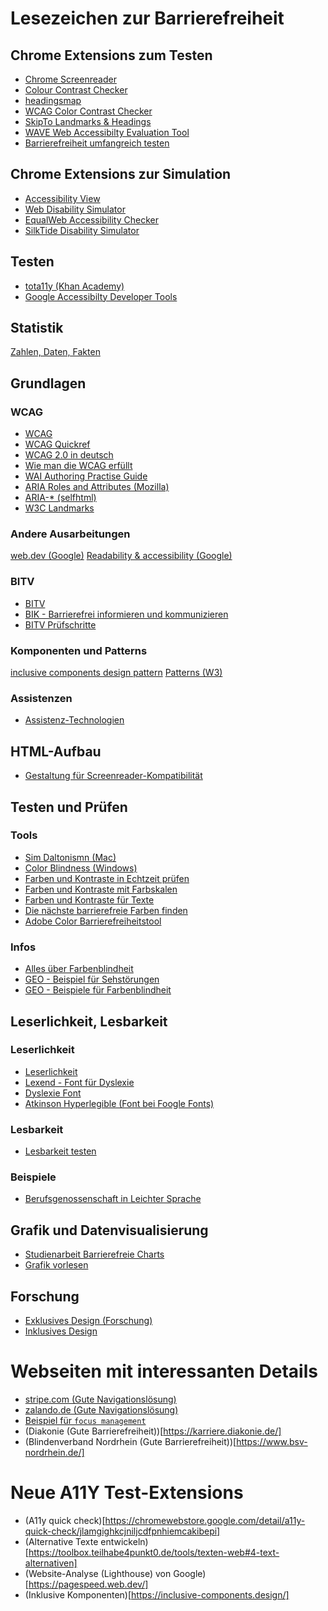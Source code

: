 # Lesezeichen zur Barrierefreiheit

## Chrome Extensions zum Testen

-   [Chrome Screenreader](https://chrome.google.com/webstore/detail/screen-reader/kgejglhpjiefppelpmljglcjbhoiplfn/related?hl=de)
-   [Colour Contrast Checker](https://chrome.google.com/webstore/detail/colour-contrast-checker/nmmjeclfkgjdomacpcflgdkgpphpmnfe?hl=de)
-   [headingsmap](https://chrome.google.com/webstore/detail/headingsmap/flbjommegcjonpdmenkdiocclhjacmbi?hl=de)
-   [WCAG Color Contrast Checker](https://chrome.google.com/webstore/detail/wcag-color-contrast-check/plnahcmalebffmaghcpcmpaciebdhgdf?hl=de)
-   [SkipTo Landmarks & Headings](https://chrome.google.com/webstore/detail/skipto-landmarks-headings/fjkpbfcodhflpdildjbmdhhmcoplghgf)
-   [WAVE Web Accessibilty Evaluation Tool](https://wave.webaim.org/extension/)
-   [Barrierefreiheit umfangreich testen](https://chromewebstore.google.com/detail/arc-toolkit/chdkkkccnlfncngelccgbgfmjebmkmce?utm_source=ext_app_menu)

## Chrome Extensions zur Simulation

-   [Accessibility View](https://chrome.google.com/webstore/detail/accessibility-view/ekpmnemcmjcimpnmofmiaeoggjkjohjg?hl=de)
-   [Web Disability Simulator](https://chrome.google.com/webstore/detail/web-disability-simulator/olioanlbgbpmdlgjnnampnnlohigkjla?hl=de)
-   [EqualWeb Accessibility Checker](https://chrome.google.com/webstore/detail/equalweb-accessibility-ch/imemciokfejbnonkkinhcdfigdilcllg?hl=de)
-   [SilkTide Disability Simulator](https://silktide.com/tools/toolbar/)

## Testen

-   [tota11y (Khan Academy)](https://khan.github.io/tota11y/)
-   [Google Accessibilty Developer Tools](https://github.com/GoogleChrome/accessibility-developer-tools)

## Statistik

[Zahlen, Daten, Fakten](https://www.bgw-online.de/bgw-online-de/service/medien-arbeitshilfen/medien-center/behindertenhilfe-in-deutschland-zahlen-daten-fakten-20896)

## Grundlagen

### WCAG

-   [WCAG](https://www.w3.org/WAI/standards-guidelines/wcag/)
-   [WCAG Quickref](https://www.w3.org/WAI/WCAG22/quickref/)
-   [WCAG 2.0 in deutsch](https://www.einfach-fuer-alle.de/wcag2.0/uebersetzungen/WCAG20-de/)
-   [Wie man die WCAG erfüllt](https://www.einfach-fuer-alle.de/wcag2.0/uebersetzungen/How-to-Meet-WCAG-2.0/#qr-text-equiv-all)
-   [WAI Authoring Practise Guide](https://www.w3.org/WAI/ARIA/apg/)
-   [ARIA Roles and Attributes (Mozilla)](https://developer.mozilla.org/en-US/docs/Web/Accessibility/ARIA)
-   [ARIA-\* (selfhtml)](https://wiki.selfhtml.org/wiki/HTML/Attribute/aria-*)
-   [W3C Landmarks](https://www.w3.org/WAI/ARIA/apg/patterns/landmarks/examples/general-principles.html)

### Andere Ausarbeitungen

[web.dev (Google)](https://web.dev/learn/accessibility)
[Readability & accessibility (Google)](https://fonts.google.com/knowledge/readability_and_accessibility)

### BITV

-   [BITV](https://www.gesetze-im-internet.de/bitv_2_0/BJNR184300011.html)
-   [BIK - Barrierefrei informieren und kommunizieren](https://bik-fuer-alle.de/barrierefreiheit-umsetzen.html)
-   [BITV Prüfschritte](https://ergebnis.bitvtest.de/pruefverfahren?tx_twbitvtest_procedure%5Baction%5D=show&tx_twbitvtest_procedure%5Bcontroller%5D=Procedure&tx_twbitvtest_procedure%5Bprocedure%5D=11&cHash=4a277975185785af9c687eb03489b3ef)

### Komponenten und Patterns

[inclusive components design pattern](https://inclusive-components.design/)
[Patterns (W3)](https://www.w3.org/WAI/ARIA/apg/patterns/)

### Assistenzen

-   [Assistenz-Technologien](https://www.weissenstein-bs.de/)

## HTML-Aufbau

-   [Gestaltung für Screenreader-Kompatibilität](https://immocado.com/barrierefrei/designing-screen-reader-compatibility/)

## Testen und Prüfen

### Tools

-   [Sim Daltonismn (Mac)](https://michelf.ca/projects/sim-daltonism/)
-   [Color Blindness (Windows)](https://apps.microsoft.com/detail/9NBLGGH4385H?hl=en-US&gl=US)
-   [Farben und Kontraste in Echtzeit prüfen](https://contrast-checker.glitch.me/)
-   [Farben und Kontraste mit Farbskalen](https://colorbox.io/)
-   [Farben und Kontraste für Texte](https://webaim.org/resources/contrastchecker/)
-   [Die nächste barrierefreie Farben finden](https://www.learnui.design/tools/accessible-color-generator.html)
-   [Adobe Color Barrierefreiheitstool](https://color.adobe.com/de/create/color-contrast-analyzer)

### Infos

-   [Alles über Farbenblindheit](https://www.color-blindness.com/)
-   [GEO - Beispiel für Sehstörungen](https://www.geo.de/wissen/gesundheit/22295-rtkl-augenkrankheiten-wie-menschen-mit-sehstoerungen-die-welt-wahrnehmen)
-   [GEO - Beispiele für Farbenblindheit](https://www.geo.de/wissen/gesundheit/19493-rtkl-interaktive-bilder-wie-farbenblinde-menschen-die-welt-sehen)

## Leserlichkeit, Lesbarkeit

### Leserlichkeit

-   [Leserlichkeit](https://www.leserlich.info/)
-   [Lexend - Font für Dyslexie](https://www.lexend.com/)
-   [Dyslexie Font](https://www.dyslexiefont.com/)
-   [Atkinson Hyperlegible (Font bei Foogle Fonts)](https://fonts.google.com/specimen/Atkinson+Hyperlegible)

### Lesbarkeit

-   [Lesbarkeit testen](http://leichtlesbar.ch/html/)

### Beispiele

-   [Berufsgenossenschaft in Leichter Sprache](https://www.bgw-online.de/bgw-online-de/begriffe-in-leichter-sprache-berufs-genossenschaft-einfach-28780)

## Grafik und Datenvisualisierung

-   [Studienarbeit Barrierefreie Charts](https://courses.isds.tugraz.at/ivis/surveys/ss2021/ivis-ss2021-g1-survey-accessible-charts.pdf)
-   [Grafik vorlesen](https://semanticresponsiveillustration.com/)

## Forschung

-   [Exklusives Design (Forschung)](https://exclusive-design.vasilis.nl/)
-   [Inklusives Design](https://inclusivedesignprinciples.org/)

# Webseiten mit interessanten Details

-   [stripe.com (Gute Navigationslösung)](https://stripe.com/en-de)
-   [zalando.de (Gute Navigationslösung)](https://www.zalando.de/)
-   [Beispiel für `focus management`](https://headlessui.com/react/listbox#focus-management)
-   (Diakonie (Gute Barrierefreiheit))[https://karriere.diakonie.de/]
-   (Blindenverband Nordrhein (Gute Barrierefreiheit))[https://www.bsv-nordrhein.de/]

# Neue A11Y Test-Extensions

-   (A11y quick check)[https://chromewebstore.google.com/detail/a11y-quick-check/jlamgighkcjniljcdfpnhiemcakibepi]
-   (Alternative Texte entwickeln)[https://toolbox.teilhabe4punkt0.de/tools/texten-web#4-text-alternativen]
-   (Website-Analyse (Lighthouse) von Google)[https://pagespeed.web.dev/]
-   (Inklusive Komponenten)[https://inclusive-components.design/]

